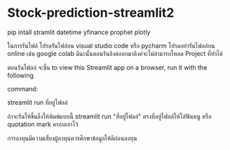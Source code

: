 # Stock-prediction-streamlit2

pip intall stramlit datetime yfinance prophet plotly

ในการรันไฟล์ โปรดรันไฟล์บน visual studio code หรือ pycharm โปรดอย่ารันไฟลล์บน online เช่น google colab มิฉะนั้นตอนรันลิงค์ออกมาลิงค์จะไม่สามารถโหลด Project ที่ทำได้

ตอนรันไฟลล์ จะขึ้น to view this Streamlit app on a browser, run it with the following
  
  command: 
  
  streamlit run ที่อยู่ไฟลล์ 
  
  ถ้าจะรันให้ขึ้นลิ้งให้พิมพ์แบบนี้  streamlit run "ที่อยู่ไฟลล์" ตรงที่อยู่ไฟลล์ให้ใส่ฟันหนู หรือ quotation mark ครอบเอาไว้ 

การลงทุนมีความเสี่ยงผู้ลงทุนควรศึกษาข้อมูลให้ดีก่อนลงทุน
